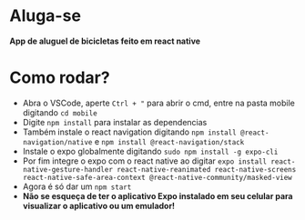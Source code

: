 # Aluga-se
**App de aluguel de bicicletas feito em react native**

# Como rodar?
- Abra o VSCode, aperte `Ctrl + "` para abrir o cmd, entre na pasta mobile digitando `cd mobile`
- Digite `npm install` para instalar as dependencias
- Também instale o react navigation digitando `npm install @react-navigation/native` e `npm install @react-navigation/stack`
- Instale o expo globalmente digitando `sudo npm install -g expo-cli`
- Por fim integre o expo com o react native ao digitar `expo install react-native-gesture-handler react-native-reanimated react-native-screens react-native-safe-area-context @react-native-community/masked-view`
- Agora é só dar um `npm start`
- **Não se esqueça de ter o aplicativo Expo instalado em seu celular para visualizar o aplicativo ou um emulador!**
